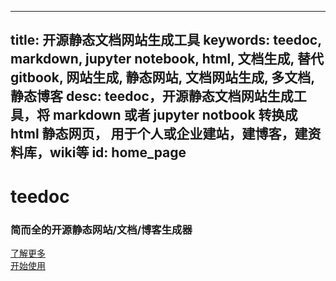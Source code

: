
---
title: 开源静态文档网站生成工具
keywords: teedoc, markdown, jupyter notebook, html, 文档生成, 替代gitbook, 网站生成, 静态网站, 文档网站生成, 多文档, 静态博客
desc: teedoc，开源静态文档网站生成工具，将 markdown 或者 jupyter notbook 转换成 html 静态网页， 用于个人或企业建站，建博客，建资料库，wiki等
id: home_page
---

<div>
    <!-- <script src="/static/js/scrolloverflow.min.js"></script> -->
    <script src="/static/js/jquery.fullpage.min.js"></script>
    <link rel="stylesheet" href="/static/css/jquery.fullpage.min.css" type="text/css"/>
</div>

<div id="fullpage">
    <div class="section" style="height: 100vh;">
        <div>
            <h1><span>teedoc</span></h1>
            <h3>简而全的开源静态网站/文档/博客生成器</h3>
        </div>
        <div class="big_btn_wrapper">
            <div class="big_btn">
                <a href="#" id="learn_more">了解更多</a>
            </div>
            <div class="big_btn">
                <a href="/get_started/zh/">开始使用</a>
            </div>
        </div>
    </div>
    <div class="section dsc_wrapper_left">
        <div>
            <div class="dsc_left">
                <h2>简单书写</h2>
                <h2>自动生成</h2>
            </div>
            <div class="dsc_right">
                使用 <img class="logo" src="/static/image/markdown.svg"> Markdown 或者 <img class="logo" src="/static/image/jupyter.svg">jupyter notebook 书写，</br>
                自动生成 HTML 页面
            </div>
        </div>
    </div>
    <div class="section dsc_wrapper_right">
        <div>
            <div class="dsc_left">
                <img class="logo" src="/static/image/windows.svg"> <img class="logo" src="/static/image/linux.svg"> <img class="logo" src="/static/image/mac.svg"><br/>
                使用 python 编写， 跨平台， 使用 pip 即可安装，</br>
                <img class="logo" src="/static/image/plugin.svg"> 支持插件安装及自定义插件
            </div>
            <div class="dsc_right">
                <h2>跨平台</h2>
                <h2>插件支持</h2>
            </div>
        </div>
    </div>
    <div class="section dsc_wrapper_left">
        <div>
            <div class="dsc_left">
                <h2>多文档</h2>
                <h2>博客</h2>
            </div>
            <div class="dsc_right">
                <img class="logo" src="/static/image/books.svg"> 支持多文档，每篇文档有单独的目录，也可以多版本。你的大量文档再也不用散落在各个域名下了！</br>
                <img class="logo" src="/static/image/blog.svg"> 同时支持轻量博客系统
            </div>
        </div>
    </div>
    <div class="section dsc_wrapper_right">
        <div>
            <div class="dsc_left">
                <img class="logo" src="/static/image/theme.svg"> 默认主题为高效阅读而设计，提供主题插件支持</br>
                同时支持自定义 css、js，能通过页面指定 id 精确控制任何一个页面元素的样式
            </div>
            <div class="dsc_right">
                <h2>主题可定制</h2>
            </div>
        </div>
    </div>
        <div class="section dsc_wrapper_left">
        <div>
            <div class="dsc_left">
                <h2>快速构建</h2>
                <h2>实时预览</h2>
            </div>
            <div class="dsc_right">
                <img class="logo" src="/static/image/speed.svg"> 并行构建，充分利用处理器性能，文档渲染就在一瞬间</br>
                <img class="logo" src="/static/image/browser.svg"> 支持浏览器实时预览修改
            </div>
        </div>
    </div>
    <div class="section dsc_wrapper_right">
        <div>
            <div class="dsc_left">
                <img class="logo" src="/static/image/server.svg"> 生成的都是静态页面，拷贝到服务器即可完成部署</br>
                <img class="logo" src="/static/image/seo.svg"> SEO 友好，比如 页关键词自定义、sitemap自动生成等
            </div>
            <div class="dsc_right">
                <h2>部署简单</h2>
                <h2>SEO 友好</h2>
            </div>
        </div>
    </div>
</div>

<div>
<script type='text/javascript'>
    $(document).ready(function () {
        var html = $("#page_footer").html();
        $("#page_footer").remove();
        $("#fullpage").append('<div id="page_footer" class="section fp-auto-height">' + html + "</div>");
        var nav_height = $("#navbar").height();
        $('#fullpage').fullpage({
            menu: '#navbar',
            navigation: true,
            css3: true,
            // dragAndMove: true,
            paddingBottom: nav_height + "px"
            // scrollOverflow: true,
	        // scrollOverflowReset: true,
            // fixedElements: "#navbar"
        });
        $("#learn_more").on("click", function(){
            $.fn.fullpage.moveTo(2);
        });
        $("#to_top").on("click", function(){
            $.fn.fullpage.moveTo(1);
        });
    });
</script>
</div>

<canvas id="backgroundCanvas"  style="top:0; bottom:0; left:0; right:0; position:fixed; z-index: -99;">
</canvas>
<script>
    var isDark = false;
    function createCanvas(dark = null){
        var c=document.getElementById("backgroundCanvas");
        c.height = document.body.clientHeight;
        c.width = document.body.clientWidth;
        var ctx=c.getContext("2d");
        if(dark == null){
            if(getTheme() == "dark"){
                dark = true;
            }else{
                dark = false;
            }
        }
        if(dark){
            ctx.fillStyle="#171717";
            isDark = true;
        }else{
            ctx.fillStyle="#f6f6f6";
            isDark = false;
        }
        var rect = [
    [0.05, 0.3, 0.05, 0.03],
    [0.1, 0.6, 0.05, 0.03],
    [0.12, 0.4, 0.05, 0.13],
    [0.22, 0.35, 0.13, 0.12],
    [0.05, 0.8, 0.1, 0.1],
    [0.18, 0.7, 0.16, 0.14],
    [0.95, 0.2, 0.05, 0.03],
    [0.9, 0.6, 0.05, 0.03],
    [0.7, 0.5, 0.05, 0.13],
    [0.78, 0.35, 0.13, 0.12],
    [0.8, 0.8, 0.16, 0.14],
    [0.6, 0.7, 0.1, 0.24],
    ];
        rect.forEach(function(v, index, array) {
            ctx.fillRect(v[0] * c.width, v[1] * c.height, v[2] * c.width, v[3] * c.height);
        });
    }
    $(window).resize(function() {
        createCanvas();
    });
    $("#themes").on("click", function(){
        createCanvas(!isDark);
    });
    $().ready(function(){
            createCanvas();
        });
</script>

